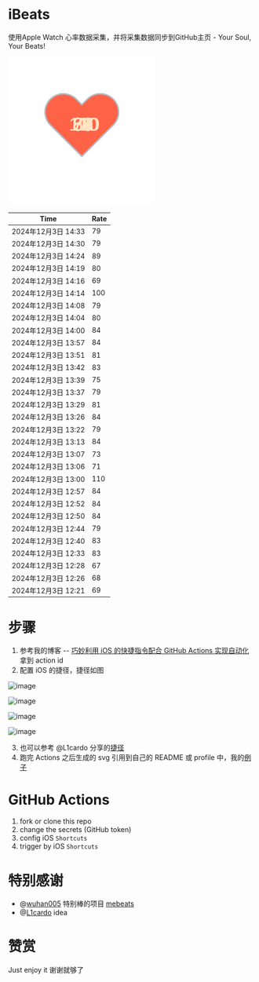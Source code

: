 # iBeats
使用Apple Watch 心率数据采集，并将采集数据同步到GitHub主页 - Your Soul, Your Beats!

![](./files/heart.svg)

<!--START_SECTION:my_heart_rate-->
| Time | Rate | 
 | ---- | ---- | 
| 2024年12月3日 14:33 | 79 |
| 2024年12月3日 14:30 | 79 |
| 2024年12月3日 14:24 | 89 |
| 2024年12月3日 14:19 | 80 |
| 2024年12月3日 14:16 | 69 |
| 2024年12月3日 14:14 | 100 |
| 2024年12月3日 14:08 | 79 |
| 2024年12月3日 14:04 | 80 |
| 2024年12月3日 14:00 | 84 |
| 2024年12月3日 13:57 | 84 |
| 2024年12月3日 13:51 | 81 |
| 2024年12月3日 13:42 | 83 |
| 2024年12月3日 13:39 | 75 |
| 2024年12月3日 13:37 | 79 |
| 2024年12月3日 13:29 | 81 |
| 2024年12月3日 13:26 | 84 |
| 2024年12月3日 13:22 | 79 |
| 2024年12月3日 13:13 | 84 |
| 2024年12月3日 13:07 | 73 |
| 2024年12月3日 13:06 | 71 |
| 2024年12月3日 13:00 | 110 |
| 2024年12月3日 12:57 | 84 |
| 2024年12月3日 12:52 | 84 |
| 2024年12月3日 12:50 | 84 |
| 2024年12月3日 12:44 | 79 |
| 2024年12月3日 12:40 | 83 |
| 2024年12月3日 12:33 | 83 |
| 2024年12月3日 12:28 | 67 |
| 2024年12月3日 12:26 | 68 |
| 2024年12月3日 12:21 | 69 |

<!--END_SECTION:my_heart_rate-->

# 步骤
1. 参考我的博客 -- [巧妙利用 iOS 的快捷指令配合 GitHub Actions 实现自动化](https://github.com/yihong0618/gitblog/issues/198) 拿到 action id
2. 配置 iOS 的捷径，捷径如图

![image](https://user-images.githubusercontent.com/15976103/122154218-0db0b480-ce97-11eb-93bb-5aec07c558dc.png)

![image](https://user-images.githubusercontent.com/15976103/122154236-186b4980-ce97-11eb-8e4b-70551a0391ae.png)

![image](https://user-images.githubusercontent.com/15976103/122154268-2d47dd00-ce97-11eb-902e-3acf292265a9.png)

![image](https://user-images.githubusercontent.com/15976103/122174055-fa144680-ceb4-11eb-9be2-3eb83cd516f7.png)

3. 也可以参考 @L1cardo 分享的[捷径](https://www.icloud.com/shortcuts/6ab6047b459c41ad822ad6b94b1c03d4)
4. 跑完 Actions 之后生成的 svg 引用到自己的 README 或 profile 中，我的[例子](https://github.com/yihong0618) 

# GitHub Actions

1. fork or clone this repo
2. change the secrets (GitHub token)
3. config iOS `Shortcuts` 
4. trigger by iOS `Shortcuts`

# 特别感谢
- @[wuhan005](https://github.com/wuhan005) 特别棒的项目 [mebeats](https://github.com/wuhan005/mebeats)
- @[L1cardo](https://github.com/L1cardo) idea

# 赞赏
Just enjoy it
谢谢就够了
